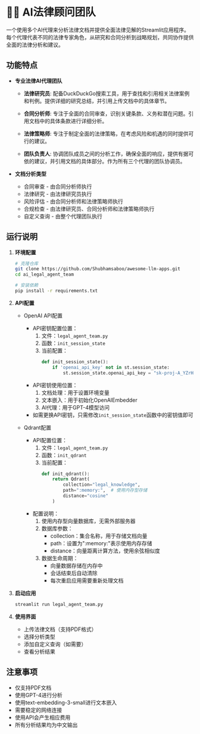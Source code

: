 # 👨‍⚖️ AI法律顾问团队

一个使用多个AI代理来分析法律文档并提供全面法律见解的Streamlit应用程序。每个代理代表不同的法律专家角色，从研究和合同分析到战略规划，共同协作提供全面的法律分析和建议。

## 功能特点

- **专业法律AI代理团队**
  - **法律研究员**: 配备DuckDuckGo搜索工具，用于查找和引用相关法律案例和判例。提供详细的研究总结，并引用上传文档中的具体章节。
  
  - **合同分析师**: 专注于全面的合同审查，识别关键条款、义务和潜在问题。引用文档中的具体条款进行详细分析。
  
  - **法律策略师**: 专注于制定全面的法律策略，在考虑风险和机遇的同时提供可行的建议。
  
  - **团队负责人**: 协调团队成员之间的分析工作，确保全面的响应，提供有据可依的建议，并引用文档的具体部分。作为所有三个代理的团队协调员。

- **文档分析类型**
  - 合同审查 - 由合同分析师执行
  - 法律研究 - 由法律研究员执行
  - 风险评估 - 由合同分析师和法律策略师执行
  - 合规检查 - 由法律研究员、合同分析师和法律策略师执行
  - 自定义查询 - 由整个代理团队执行

## 运行说明

1. **环境配置**
   ```bash
   # 克隆仓库
   git clone https://github.com/Shubhamsaboo/awesome-llm-apps.git
   cd ai_legal_agent_team
   
   # 安装依赖
   pip install -r requirements.txt
   ```

2. **API配置**
   - OpenAI API配置
     * API密钥配置位置：
       1. 文件：`legal_agent_team.py`
       2. 函数：`init_session_state`
       3. 当前配置：
          ```python
          def init_session_state():
              if 'openai_api_key' not in st.session_state:
                  st.session_state.openai_api_key = "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"
          ```
     * API密钥使用位置：
       1. 文档处理：用于设置环境变量
       2. 文本嵌入：用于初始化OpenAIEmbedder
       3. AI代理：用于GPT-4模型访问
     * 如需更换API密钥，只需修改`init_session_state`函数中的密钥值即可

   - Qdrant配置
     * API配置位置：
       1. 文件：`legal_agent_team.py`
       2. 函数：`init_qdrant`
       3. 当前配置：
          ```python
          def init_qdrant():
              return Qdrant(          
                  collection="legal_knowledge",
                  path=":memory:",  # 使用内存型存储
                  distance="cosine"
              )
          ```
     * 配置说明：
       1. 使用内存型向量数据库，无需外部服务器
       2. 数据库参数：
          - collection：集合名称，用于存储文档向量
          - path：设置为":memory:"表示使用内存存储
          - distance：向量距离计算方法，使用余弦相似度
       3. 数据生命周期：
          - 向量数据存储在内存中
          - 会话结束后自动清除
          - 每次重启应用需要重新处理文档

3. **启动应用**
   ```bash
   streamlit run legal_agent_team.py
   ```

4. **使用界面**
   - 上传法律文档（支持PDF格式）
   - 选择分析类型
   - 添加自定义查询（如需要）
   - 查看分析结果

## 注意事项

- 仅支持PDF文档
- 使用GPT-4进行分析
- 使用text-embedding-3-small进行文本嵌入
- 需要稳定的网络连接
- 使用API会产生相应费用
- 所有分析结果均为中文输出
